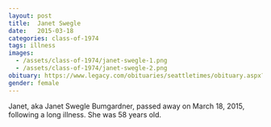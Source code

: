 ```yaml
---
layout: post
title:  Janet Swegle
date:   2015-03-18
categories: class-of-1974
tags: illness
images:
  - /assets/class-of-1974/janet-swegle-1.png
  - /assets/class-of-1974/janet-swegle-2.png
obituary: https://www.legacy.com/obituaries/seattletimes/obituary.aspx?pid=174476869
gender: female
---
```

Janet, aka Janet Swegle Bumgardner, passed away on March 18, 2015, following a long illness.  She was 58 years old.
